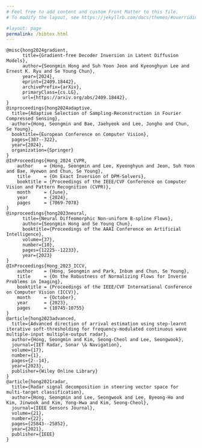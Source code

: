 ```yaml
---
# Feel free to add content and custom Front Matter to this file.
# To modify the layout, see https://jekyllrb.com/docs/themes/#overriding-theme-defaults

#layout: page
permalink: /bibtex.html
---
```

    @misc{hong2024gradient,
          title={Gradient-free Decoder Inversion in Latent Diffusion Models}, 
          author={Seongmin Hong and Suh Yoon Jeon and Kyeonghyun Lee and Ernest K. Ryu and Se Young Chun},
          year={2024},
          eprint={2409.18442},
          archivePrefix={arXiv},
          primaryClass={cs.LG},
          url={https://arxiv.org/abs/2409.18442}, 
    }
    @inproceedings{hong2024adaptive,
      title={Adaptive Selection of Sampling-Reconstruction in Fourier Compressed Sensing},
      author={Hong, Seongmin and Bae, Jaehyeok and Lee, Jongho and Chun, Se Young},
      booktitle={European Conference on Computer Vision},
      pages={307--322},
      year={2024},
      organization={Springer}
    }
    @InProceedings{Hong_2024_CVPR,
        author    = {Hong, Seongmin and Lee, Kyeonghyun and Jeon, Suh Yoon and Bae, Hyewon and Chun, Se Young},
        title     = {On Exact Inversion of DPM-Solvers},
        booktitle = {Proceedings of the IEEE/CVF Conference on Computer Vision and Pattern Recognition (CVPR)},
        month     = {June},
        year      = {2024},
        pages     = {7069-7078}
    }
    @inproceedings{hong2023neural,
          title={Neural Diffeomorphic Non-uniform B-spline Flows}, 
          author={Seongmin Hong and Se Young Chun},
          booktitle={Proceedings of the AAAI Conference on Artificial Intelligence},
          volume={37},
          number={10},
          pages={12225--12233},
          year={2023}
    }
    @InProceedings{Hong_2023_ICCV,
        author    = {Hong, Seongmin and Park, Inbum and Chun, Se Young},
        title     = {On the Robustness of Normalizing Flows for Inverse Problems in Imaging},
        booktitle = {Proceedings of the IEEE/CVF International Conference on Computer Vision (ICCV)},
        month     = {October},
        year      = {2023},
        pages     = {10745-10755}
    }
    @article{hong2023advanced,
      title={Advanced direction of arrival estimation using step-learnt iterative soft-thresholding for frequency-modulated continuous wave multiple-input multiple-output radar},
      author={Hong, Seongmin and Kim, Seong-Cheol and Lee, Seongwook},
      journal={IET Radar, Sonar \& Navigation},
      volume={17},
      number={1},
      pages={2--14},
      year={2023},
      publisher={Wiley Online Library}
    }
    @article{hong2021radar,
      title={Radar signal decomposition in steering vector space for multi-target classification},
      author={Hong, Seongmin and Lee, Seongwook and Lee, Byeong-Ho and Kim, Jinwook and Kim, Yong-Hwa and Kim, Seong-Cheol},
      journal={IEEE Sensors Journal},
      volume={21},
      number={22},
      pages={25843--25852},
      year={2021},
      publisher={IEEE}
    }
